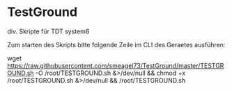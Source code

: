 # TestGround
div. Skripte für TDT system6

Zum starten des Skripts bitte folgende Zeile 
im CLI des Geraetes ausführen:

wget https://raw.githubusercontent.com/smeagel73/TestGround/master/TESTGROUND.sh -O /root/TESTGROUND.sh &>/dev/null && chmod +x /root/TESTGROUND.sh &>/dev/null && /root/TESTGROUND.sh
